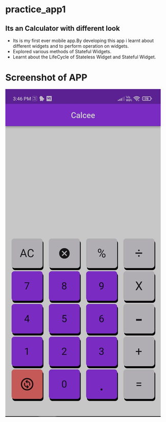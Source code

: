 # practice_app1

<h2>Its an Calculator with different look</h2>

<ul>
  <li>Its is my first ever mobile app.By developing this app i learnt about different widgets and to perform operation on widgets.</li>
  <li>Explored various methods of Stateful Widgets.</li>
  <li>Learnt about the LifeCycle of Stateless Widget and Stateful Widget.</li>  
</ul>

<h1>Screenshot of APP</h1>
<img src="Screenshot.jpg" alt="Screenshot">
